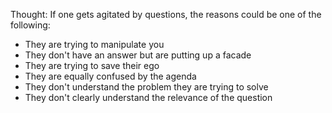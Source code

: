 Thought: If one gets agitated by questions, the reasons could be one of the following:
- They are trying to manipulate you
- They don't have an answer but are putting up a facade
- They are trying to save their ego
- They are equally confused by the agenda
- They don't understand the problem they are trying to solve
- They don't clearly understand the relevance of the question